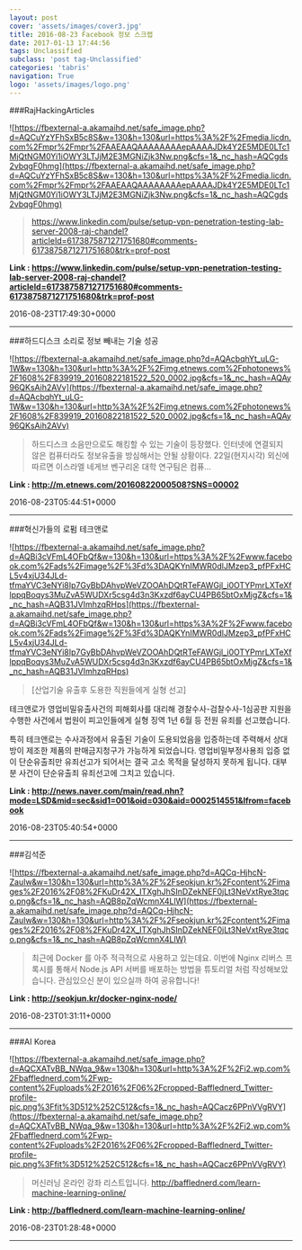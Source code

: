 ```yaml
---
layout: post
cover: 'assets/images/cover3.jpg'
title: 2016-08-23 Facebook 정보 스크랩
date: 2017-01-13 17:44:56
tags: Unclassified
subclass: 'post tag-Unclassified'
categories: 'tabris'
navigation: True
logo: 'assets/images/logo.png'
---
```


###RajHackingArticles

![https://fbexternal-a.akamaihd.net/safe_image.php?d=AQCuYzYFhSxB5c8S&w=130&h=130&url=https%3A%2F%2Fmedia.licdn.com%2Fmpr%2Fmpr%2FAAEAAQAAAAAAAAepAAAAJDk4Y2E5MDE0LTc1MjQtNGM0Yi1iOWY3LTJjM2E3MGNiZjk3Nw.png&cfs=1&_nc_hash=AQCgds2vbqgF0hmg](https://fbexternal-a.akamaihd.net/safe_image.php?d=AQCuYzYFhSxB5c8S&w=130&h=130&url=https%3A%2F%2Fmedia.licdn.com%2Fmpr%2Fmpr%2FAAEAAQAAAAAAAAepAAAAJDk4Y2E5MDE0LTc1MjQtNGM0Yi1iOWY3LTJjM2E3MGNiZjk3Nw.png&cfs=1&_nc_hash=AQCgds2vbqgF0hmg)

>https://www.linkedin.com/pulse/setup-vpn-penetration-testing-lab-server-2008-raj-chandel?articleId=6173875871271751680#comments-6173875871271751680&trk=prof-post

**Link : <https://www.linkedin.com/pulse/setup-vpn-penetration-testing-lab-server-2008-raj-chandel?articleId=6173875871271751680#comments-6173875871271751680&trk=prof-post>**

2016-08-23T17:49:30+0000

---

###하드디스크 소리로 정보 빼내는 기술 성공

![https://fbexternal-a.akamaihd.net/safe_image.php?d=AQAcbqhYt_uLG-1W&w=130&h=130&url=http%3A%2F%2Fimg.etnews.com%2Fphotonews%2F1608%2F839919_20160822181522_520_0002.jpg&cfs=1&_nc_hash=AQAy96QKsAih2AVv](https://fbexternal-a.akamaihd.net/safe_image.php?d=AQAcbqhYt_uLG-1W&w=130&h=130&url=http%3A%2F%2Fimg.etnews.com%2Fphotonews%2F1608%2F839919_20160822181522_520_0002.jpg&cfs=1&_nc_hash=AQAy96QKsAih2AVv)

>하드디스크 소음만으로도 해킹할 수 있는 기술이 등장했다. 인터넷에 연결되지 않은 컴퓨터라도 정보유출을 방심해서는 안될 상황이다. 22일(현지시각) 외신에 따르면 이스라엘 네게브 벤구리온 대학 연구팀은 컴퓨...

**Link : <http://m.etnews.com/20160822000508?SNS=00002>**

2016-08-23T05:44:51+0000

---

###혁신가들의 로펌 테크앤로

![https://fbexternal-a.akamaihd.net/safe_image.php?d=AQBi3cVFmL4OFbQf&w=130&h=130&url=https%3A%2F%2Fwww.facebook.com%2Fads%2Fimage%2F%3Fd%3DAQKYnIMWR0dlJMzep3_pfPFxHCL5v4xjU34JLd-tfmaYVC3eNYi8Ip7GyBbDAhvpWeVZOOAhDQtRTeFAWGjl_i0OTYPmrLXTeXflppqBoqys3MuZvA5WUDXr5csg4d3n3Kxzdf6ayCU4PB65btOxMjgZ&cfs=1&_nc_hash=AQB31JVImhzqRHps](https://fbexternal-a.akamaihd.net/safe_image.php?d=AQBi3cVFmL4OFbQf&w=130&h=130&url=https%3A%2F%2Fwww.facebook.com%2Fads%2Fimage%2F%3Fd%3DAQKYnIMWR0dlJMzep3_pfPFxHCL5v4xjU34JLd-tfmaYVC3eNYi8Ip7GyBbDAhvpWeVZOOAhDQtRTeFAWGjl_i0OTYPmrLXTeXflppqBoqys3MuZvA5WUDXr5csg4d3n3Kxzdf6ayCU4PB65btOxMjgZ&cfs=1&_nc_hash=AQB31JVImhzqRHps)

>[산업기술 유출후 도용한 직원들에게 실형 선고]

테크앤로가 영업비밀유출사건의 피해회사를 대리해 경찰수사-검찰수사-1심공판 지원을 수행한 사건에서 법원이 피고인들에게 실형 징역 1년 6월 등 전원 유죄를 선고했습니다.

특히 테크앤로는 수사과정에서 유출된 기술이 도용되었음을 입증하는데 주력해서 상대방이 제조한 제품의 판매금지청구가 가능하게 되었습니다. 영업비밀부정사용죄 입증 없이 단순유출죄만 유죄선고가 되어서는 결국 고소 목적을 달성하지 못하게 됩니다. 대부분 사건이 단순유출죄 유죄선고에 그치고 있습니다.

**Link : <http://news.naver.com/main/read.nhn?mode=LSD&mid=sec&sid1=001&oid=030&aid=0002514551&lfrom=facebook>**

2016-08-23T05:40:54+0000

---

###김석준

![https://fbexternal-a.akamaihd.net/safe_image.php?d=AQCq-HjhcN-ZauIw&w=130&h=130&url=http%3A%2F%2Fseokjun.kr%2Fcontent%2Fimages%2F2016%2F08%2FKuDr42X_ITXghJhSInDZekNEF0jLt3NeVxtRye3tqco.png&cfs=1&_nc_hash=AQB8pZqWcmnX4LlW](https://fbexternal-a.akamaihd.net/safe_image.php?d=AQCq-HjhcN-ZauIw&w=130&h=130&url=http%3A%2F%2Fseokjun.kr%2Fcontent%2Fimages%2F2016%2F08%2FKuDr42X_ITXghJhSInDZekNEF0jLt3NeVxtRye3tqco.png&cfs=1&_nc_hash=AQB8pZqWcmnX4LlW)

>최근에 Docker 를 아주 적극적으로 사용하고 있는데요. 이번에 Nginx 리버스 프록시를 통해서 Node.js API 서버를 배포하는 방법을 튜토리얼 처럼 작성해보았습니다. 관심있으신 분이 있으실까 하여 공유합니다!

**Link : <http://seokjun.kr/docker-nginx-node/>**

2016-08-23T01:31:11+0000

---

###AI Korea

![https://fbexternal-a.akamaihd.net/safe_image.php?d=AQCXATvBB_NWqa_9&w=130&h=130&url=http%3A%2F%2Fi2.wp.com%2Fbafflednerd.com%2Fwp-content%2Fuploads%2F2016%2F06%2Fcropped-Bafflednerd_Twitter-profile-pic.png%3Ffit%3D512%252C512&cfs=1&_nc_hash=AQCacz6PPnVVgRVY](https://fbexternal-a.akamaihd.net/safe_image.php?d=AQCXATvBB_NWqa_9&w=130&h=130&url=http%3A%2F%2Fi2.wp.com%2Fbafflednerd.com%2Fwp-content%2Fuploads%2F2016%2F06%2Fcropped-Bafflednerd_Twitter-profile-pic.png%3Ffit%3D512%252C512&cfs=1&_nc_hash=AQCacz6PPnVVgRVY)

>머신러닝 온라인 강좌 리스트입니다. 
http://bafflednerd.com/learn-machine-learning-online/

**Link : <http://bafflednerd.com/learn-machine-learning-online/>**

2016-08-23T01:28:48+0000

---

